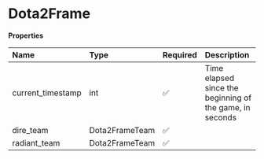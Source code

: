# Dota2Frame

**Properties**

| Name              | Type           | Required | Description                                              |
| :---------------- | :------------- | :------- | :------------------------------------------------------- |
| current_timestamp | int            | ✅       | Time elapsed since the beginning of the game, in seconds |
| dire_team         | Dota2FrameTeam | ✅       |                                                          |
| radiant_team      | Dota2FrameTeam | ✅       |                                                          |
